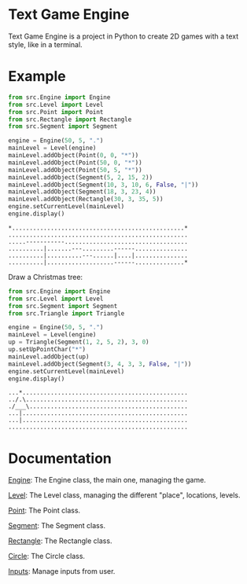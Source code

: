 # Text Game Engine

Text Game Engine is a project in Python to create 2D games with a text style, like in a terminal.

# Example

```python
from src.Engine import Engine
from src.Level import Level
from src.Point import Point
from src.Rectangle import Rectangle
from src.Segment import Segment

engine = Engine(50, 5, ".")
mainLevel = Level(engine)
mainLevel.addObject(Point(0, 0, "*"))
mainLevel.addObject(Point(50, 0, "*"))
mainLevel.addObject(Point(50, 5, "*"))
mainLevel.addObject(Segment(5, 2, 15, 2))
mainLevel.addObject(Segment(10, 3, 10, 6, False, "|"))
mainLevel.addObject(Segment(18, 3, 23, 4))
mainLevel.addObject(Rectangle(30, 3, 35, 5))
engine.setCurrentLevel(mainLevel)
engine.display()
```
```
*.................................................*
...................................................
.....-----------...................................
..........|.......---.........------...............
..........|..........---......|....|...............
..........|...................------..............*
```

Draw a Christmas tree:
```python
from src.Engine import Engine
from src.Level import Level
from src.Segment import Segment
from src.Triangle import Triangle

engine = Engine(50, 5, ".")
mainLevel = Level(engine)
up = Triangle(Segment(1, 2, 5, 2), 3, 0)
up.setUpPointChar("*")
mainLevel.addObject(up)
mainLevel.addObject(Segment(3, 4, 3, 3, False, "|"))
engine.setCurrentLevel(mainLevel)
engine.display()
```
```
...*...............................................
../.\..............................................
./___\.............................................
...|...............................................
...|...............................................
...................................................
```

# Documentation

[Engine](doc/Engine.md): The Engine class, the main one, managing the game.

[Level](doc/Level.md): The Level class, managing the different "place", locations, levels.

[Point](doc/Point.md): The Point class.

[Segment](doc/Segment.md): The Segment class.

[Rectangle](doc/Rectangle.md): The Rectangle class.

[Circle](doc/Circle.md): The Circle class.

[Inputs](doc/Circle.md): Manage inputs from user.